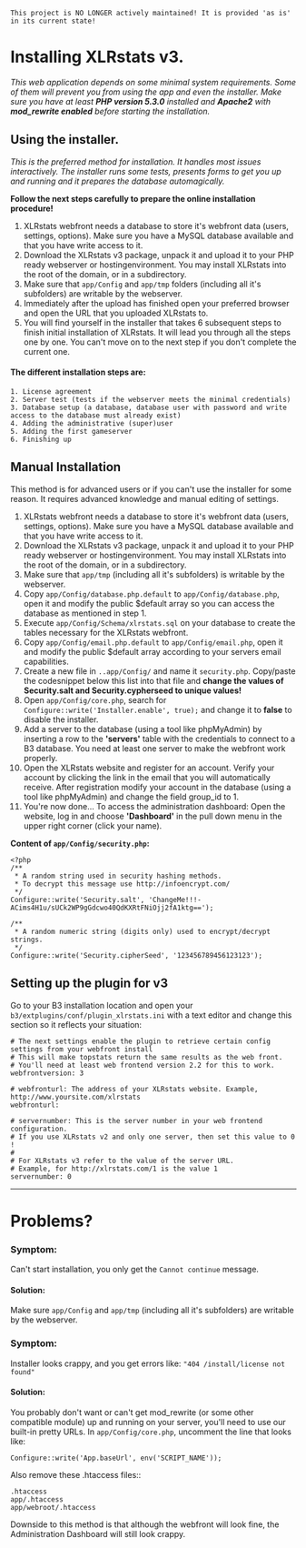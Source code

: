 ```
This project is NO LONGER actively maintained! It is provided 'as is' in its current state!
```


# Installing XLRstats v3.

*This web application depends on some minimal system requirements. Some of them will prevent you from using the app and even the installer. Make sure you have at least __PHP version 5.3.0__ installed and __Apache2__ with __mod_rewrite enabled__ before starting the installation.*

## Using the installer.

*This is the preferred method for installation. It handles most issues interactively. The installer runs some tests, presents forms to get you up and running and it prepares the database automagically.*

__Follow the next steps carefully to prepare the online installation procedure!__

1. XLRstats webfront needs a database to store it's webfront data (users, settings, options). Make sure you have a MySQL database available and that you have write access to it.
2. Download the XLRstats v3 package, unpack it and upload it to your PHP ready webserver or hostingenvironment. You may install XLRstats into the root of the domain, or in a subdirectory.
3. Make sure that `app/Config` and `app/tmp` folders (including all it's subfolders) are writable by the webserver.
4. Immediately after the upload has finished open your preferred browser and open the URL that you uploaded XLRstats to.
5. You will find yourself in the installer that takes 6 subsequent steps to finish initial installation of XLRstats. It will lead you through all the steps one by one. You can't move on to the next step if you don't complete the current one.

#### The different installation steps are:

    1. License agreement
    2. Server test (tests if the webserver meets the minimal credentials)
    3. Database setup (a database, database user with password and write access to the database must already exist)
    4. Adding the administrative (super)user
    5. Adding the first gameserver
    6. Finishing up


## Manual Installation

This method is for advanced users or if you can't use the installer for some reason. It requires advanced knowledge and manual editing of settings.

1. XLRstats webfront needs a database to store it's webfront data (users, settings, options). Make sure you have a MySQL database available and that you have write access to it.
2. Download the XLRstats v3 package, unpack it and upload it to your PHP ready webserver or hostingenvironment. You may install XLRstats into the root of the domain, or in a subdirectory.
3. Make sure that `app/tmp` (including all it's subfolders) is writable by the webserver.
4. Copy `app/Config/database.php.default` to `app/Config/database.php`, open it and modify the public $default array so you can access the database as mentioned in step 1.
5. Execute `app/Config/Schema/xlrstats.sql` on your database to create the tables necessary for the XLRstats webfront.
6. Copy `app/Config/email.php.default` to `app/Config/email.php`, open it and modify the public $default array according to your servers email capabilities.
7. Create a new file in `..app/Config/` and name it `security.php`. Copy/paste the codesnippet below this list into that file and __change the values of Security.salt and Security.cypherseed to unique values!__
8. Open `app/Config/core.php`, search for `Configure::write('Installer.enable', true);` and change it to __false__ to disable the installer.
9. Add a server to the database (using a tool like phpMyAdmin) by inserting a row to the __'servers'__ table with the credentials to connect to a B3 database. You need at least one server to make the webfront work properly.
10. Open the XLRstats website and register for an account. Verify your account by clicking the link in the email that you will automatically receive. After registration modify your account in the database (using a tool like phpMyAdmin) and change the field group_id to 1.
11. You're now done... To access the administration dashboard: Open the website, log in and choose __'Dashboard'__ in the pull down menu in the upper right corner (click your name).

__Content of `app/Config/security.php`:__

```
<?php
/**
 * A random string used in security hashing methods.
 * To decrypt this message use http://infoencrypt.com/
 */
Configure::write('Security.salt', 'ChangeMe!!!-ACims4H1u/sUCk2WP9gGdcwo40QdKXRtFNiOjj2fA1ktg==');

/**
 * A random numeric string (digits only) used to encrypt/decrypt strings.
 */
Configure::write('Security.cipherSeed', '123456789456123123');
```

## Setting up the plugin for v3

Go to your B3 installation location and open your `b3/extplugins/conf/plugin_xlrstats.ini` with a text editor and change this section so it reflects your situation:

```
# The next settings enable the plugin to retrieve certain config settings from your webfront install
# This will make topstats return the same results as the web front.
# You'll need at least web frontend version 2.2 for this to work.
webfrontversion: 3

# webfronturl: The address of your XLRstats website. Example, http://www.yoursite.com/xlrstats
webfronturl:

# servernumber: This is the server number in your web frontend configuration.
# If you use XLRstats v2 and only one server, then set this value to 0 !
#
# For XLRstats v3 refer to the value of the server URL.
# Example, for http://xlrstats.com/1 is the value 1
servernumber: 0
```

-----

# Problems?

### Symptom:
Can't start installation, you only get the ``Cannot continue`` message.

#### Solution:
Make sure `app/Config` and `app/tmp` (including all it's subfolders) are writable by the webserver.

### Symptom:
Installer looks crappy, and you get errors like: ``"404 /install/license not found"``

#### Solution:
You probably don't want or can't get mod\_rewrite (or some other compatible module) up and running on your server, you'll need to use our built-in pretty URLs. In ``app/Config/core.php``, uncomment the line that looks like:

    Configure::write('App.baseUrl', env('SCRIPT_NAME'));

Also remove these .htaccess files::

    .htaccess
    app/.htaccess
    app/webroot/.htaccess

Downside to this method is that although the webfront will look fine, the Administration Dashboard will still look crappy. 
